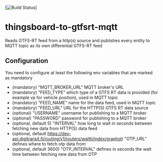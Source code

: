 [![Build Status](https://travis-ci.org/HSLdevcom/thingsboard-to-gtfsrt-mqtt.svg?branch=master)]
# thingsboard-to-gtfsrt-mqtt

Reads GTFS-RT feed from a http(s) source and publishes every entity to MQTT topic as its own differential GTFS-RT feed

## Configuration

You need to configure at least the following env variables that are marked as mandatory

* (mandatory) "MQTT_BROKER_URL" MQTT broker's URL
* (mandatory) "FEED_TYPE" which type of a GTFS RT data is provided (for example vp for vehicle position), used in MQTT topic
* (mandatory) "FEED_NAME" name for the data feed, used in MQTT topic
* (mandatory) "FEED_URL" URL for the HTTP(S) GTFS RT data source
* (optional) "USERNAME" username for publishing to a MQTT broker
* (optional) "PASSWORD" password for publishing to a MQTT broker
* (optional, default 5) "INTERVAL" how long to wait in seconds between fetching new data from HTTP(S) data feed
* (optional, default https://dev-api.digitransit.fi/routing/v1/routers/waltti/index/graphql) "OTP_URL" defines where to fetch otp data from
* (optional, default 3600) "OTP_INTERVAL" defines in seconds the wait time between fetching new data from OTP
